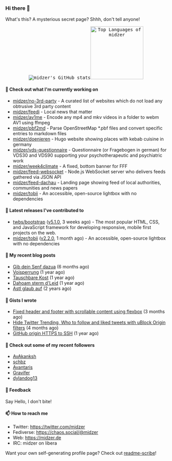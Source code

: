 ### Hi there 👋

What's this? A mysterious secret page? Shhh, don't tell anyone!

<p align="center">
  <kbd><img src="https://github-readme-stats.vercel.app/api?username=midzer&show_icons=true&hide_title=true&hide_border=true&theme=tokyonight" alt="midzer's GitHub stats"><img height="165" src="https://github-readme-stats.vercel.app/api/top-langs/?username=midzer&layout=compact&langs_count=8&hide_border=true&theme=tokyonight" alt="Top Languages of midzer"></kbd>
</p>

#### 🌱 Check out what I'm currently working on

- [midzer/no-3rd-party](https://github.com/midzer/no-3rd-party) - A curated list of websites which do not load any obtrusive 3rd party content
- [midzer/feedi](https://github.com/midzer/feedi) - Local news that matter
- [midzer/av1me](https://github.com/midzer/av1me) - Encode any mp4 and mkv videos in a folder to webm AV1 using ffmpeg
- [midzer/pbf2md](https://github.com/midzer/pbf2md) - Parse OpenStreetMap *.pbf files and convert specific entries to markdown files
- [midzer/doenieren](https://github.com/midzer/doenieren) - Hugo website showing places with kebab cuisine in germany
- [midzer/vds-questionnaire](https://github.com/midzer/vds-questionnaire) - Questionnaire (or Fragebogen in german) for VDS30 and VDS90 supporting your psychotherapeutic and psychiatric work
- [midzer/week4climate](https://github.com/midzer/week4climate) - A fixed, bottom banner for FFF
- [midzer/feed-websocket](https://github.com/midzer/feed-websocket) - Node.js WebSocket server who delivers feeds gathered via JSON API
- [midzer/feed-dachau](https://github.com/midzer/feed-dachau) - Landing page showing feed of local authorities, communities and news papers
- [midzer/tobii](https://github.com/midzer/tobii) - An accessible, open-source lightbox with no dependencies

#### 🔭 Latest releases I've contributed to

- [twbs/bootstrap](https://github.com/twbs/bootstrap) ([v5.1.0](https://github.com/twbs/bootstrap/releases/tag/v5.1.0), 3 weeks ago) - The most popular HTML, CSS, and JavaScript framework for developing responsive, mobile first projects on the web.
- [midzer/tobii](https://github.com/midzer/tobii) ([v2.2.0](https://github.com/midzer/tobii/releases/tag/v2.2.0), 1 month ago) - An accessible, open-source lightbox with no dependencies

#### 📜 My recent blog posts

- [Gib dein Senf dazua](https://ampergai.de/2021/02/001/) (6 months ago)
- [Voisperrung](https://ampergai.de/2020/08/001/) (1 year ago)
- [Tauschbare Kost](https://ampergai.de/2020/04/001/) (1 year ago)
- [Dahoam sterm d&#39;Leid](https://ampergai.de/2020/03/001/) (1 year ago)
- [Astl glaub auf](https://ampergai.de/2020/02/001/) (2 years ago)

#### 📓 Gists I wrote

- [Fixed header and footer with scrollable content using flexbox](https://gist.github.com/3893ce8c0bec6f805ec1a7bb3269775d) (3 months ago)
- [Hide Twitter Trending, Who to follow and liked tweets with uBlock Origin filters](https://gist.github.com/1afc39bdf5adbfe0020d1c2212b76b87) (4 months ago)
- [GitHub origin HTTPS to SSH](https://gist.github.com/3ceba8ad7d956e02d9e920b121d8d059) (1 year ago)

#### 👯 Check out some of my recent followers

- [AvAkanksh](https://github.com/AvAkanksh)
- [schbz](https://github.com/schbz)
- [Avantaris](https://github.com/Avantaris)
- [Gravifer](https://github.com/Gravifer)
- [dylandog13](https://github.com/dylandog13)

#### 💬 Feedback

Say Hello, I don't bite!

#### 📫 How to reach me

- Twitter: https://twitter.com/midzer
- Fediverse: https://chaos.social/@midzer
- Web: https://midzer.de
- IRC: midzer on libera

Want your own self-generating profile page? Check out [readme-scribe](https://github.com/muesli/readme-scribe)!
